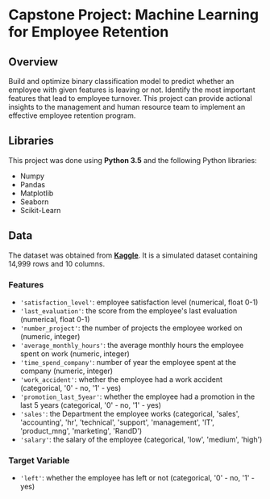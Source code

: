 # Capstone Project: Machine Learning for Employee Retention   

## Overview 
Build and optimize binary classification model to predict whether an employee with given features is leaving or not. Identify the most important features that lead to employee turnover. This project can provide actional insights to the management and human resource team to implement an effective employee retention program.    

## Libraries  
This project was done using **Python 3.5** and the following Python libraries:  

- Numpy  
- Pandas  
- Matplotlib  
- Seaborn  
- Scikit-Learn  

## Data   
The dataset was obtained from [**Kaggle**](https://www.kaggle.com/ludobenistant/hr-analytics). It is a simulated dataset containing 14,999 rows and 10 columns.   

### Features  
- `'satisfaction_level'`: employee satisfaction level (numerical, float 0-1)   
- `'last_evaluation'`: the score from the employee's last evaluation (numerical, float 0-1)   
- `'number_project'`: the number of projects the employee worked on (numeric, integer)    
-  `'average_monthly_hours'`: the average monthly hours the employee spent on work (numeric, integer)   
- `'time_spend_company'`: number of year the employee spent at the company (numeric, integer)    
- `'work_accident'`: whether the employee had a work accident (categorical, '0' - no, '1' - yes)    
- `'promotion_last_5year'`: whether the employee had a promotion in the last 5 years (categorical, '0' - no, '1' - yes)   
- `'sales'`: the Department the employee works (categorical, 'sales', 'accounting', 'hr', 'technical', 'support', 'management', 'IT', 'product_mng', 'marketing', 'RandD')     
- `'salary'`: the salary of the employee (categorical, 'low', 'medium', 'high')     

### Target Variable      
- `'left'`: whether the employee has left or not (categorical, '0' - no, '1' - yes)     

